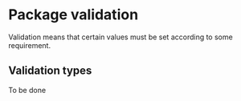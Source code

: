 # Package validation

Validation means that certain values must be set according to some requirement.

## Validation types

To be done
